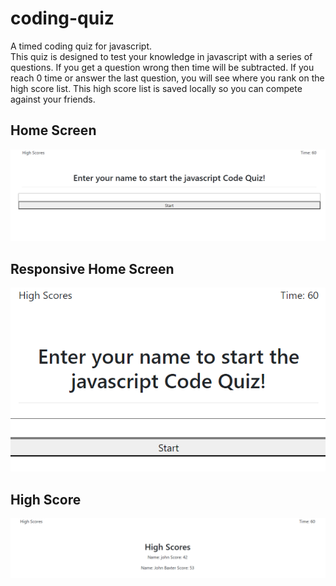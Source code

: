 # coding-quiz
A timed coding quiz for javascript.  
This quiz is designed to test your knowledge in javascript with a series of questions.  If you get a question wrong then time will be subtracted.  If you reach 0 time or answer the last question, you will see where you rank on the high score list.  This high score list is saved locally so you can compete against your friends.

## Home Screen
![Home screen](assets/images/home-screen.png)

## Responsive Home Screen
![Home screen - Responsive](assets/images/home-screen-responsive.png)

## High Score
![High Score](assets/images/high-score.png)
